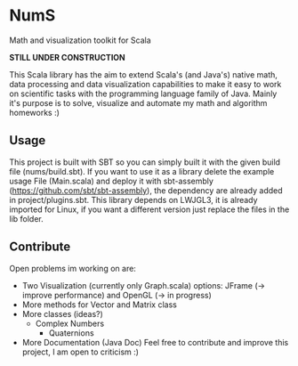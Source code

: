 # NumS
Math and visualization toolkit for Scala

**STILL UNDER CONSTRUCTION**

This Scala library has the aim to extend Scala's (and Java's) native math, data processing and data visualization capabilities to make it easy to work on scientific tasks with the programming language family of Java. Mainly it's purpose is to solve, visualize and automate my math and algorithm homeworks :)

## Usage
This project is built with SBT so you can simply built it with the given build file (nums/build.sbt).
If you want to use it as a library delete the example usage File (Main.scala) and deploy it with sbt-assembly (https://github.com/sbt/sbt-assembly), the dependency are already added in project/plugins.sbt.
This library depends on LWJGL3, it is already imported for Linux, if you want a different version just replace the files in the lib folder.

## Contribute
Open problems im working on are:
* Two Visualization (currently only Graph.scala) options: JFrame (-> improve performance) and OpenGL (-> in progress)
* More methods for Vector and Matrix class
* More classes (ideas?)
  * Complex Numbers
    * Quaternions
* More Documentation (Java Doc)
Feel free to contribute and improve this project, I am open to criticism :)
